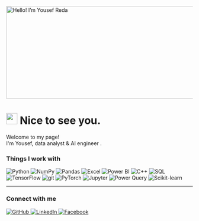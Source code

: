 <img width="700" height="250" alt="Hello! I’m Yousef Reda" src="https://github.com/user-attachments/assets/cc96f60b-f1c2-4624-a345-b58a6288ee5d" />
<h1><img src="https://emojis.slackmojis.com/emojis/images/1531849430/4246/blob-sunglasses.gif?1531849430" width="30"/>  Nice to see you.</h1>


<p>Welcome to my page! </br> I'm Yousef, data analyst & AI engineer  <b></b>  <b></b>. </p>
<h3>Things I work with</h3>
<p>
 <img alt="Python" src="https://img.shields.io/badge/-Python-3776AB?style=flat-square&logo=python&logoColor=white" />
 <img alt="NumPy" src="https://img.shields.io/badge/-NumPy-013243?style=flat-square&logo=numpy&logoColor=white" />
 <img alt="Pandas" src="https://img.shields.io/badge/-Pandas-150458?style=flat-square&logo=pandas&logoColor=white" />
 <img alt="Excel" src="https://img.shields.io/badge/-Excel-217346?style=flat-square&logo=microsoft-excel&logoColor=white" />
 <img alt="Power BI" src="https://img.shields.io/badge/-Power%20BI-F2C811?style=flat-square&logo=power-bi&logoColor=black" />
 <img alt="C++" src="https://img.shields.io/badge/-C++-00599C?style=flat-square&logo=c%2B%2B&logoColor=white" />
 <img alt="SQL" src="https://img.shields.io/badge/-SQL-4479A1?style=flat-square&logo=mysql&logoColor=white" />
 <img alt="TensorFlow" src="https://img.shields.io/badge/-TensorFlow-FF6F00?style=flat-square&logo=tensorflow&logoColor=white" />
 <img alt="git" src="https://img.shields.io/badge/-Git-F05032?style=flat-square&logo=git&logoColor=white" />
 <img alt="PyTorch" src="https://img.shields.io/badge/-PyTorch-EE4C2C?style=flat-square&logo=pytorch&logoColor=white" />
 <img alt="Jupyter" src="https://img.shields.io/badge/-Jupyter-F37626?style=flat-square&logo=jupyter&logoColor=white" />
 <img alt="Power Query" src="https://img.shields.io/badge/-Power%20Query-217346?style=flat-square&logo=microsoft-excel&logoColor=white" />
 <img alt="Scikit-learn" src="https://img.shields.io/badge/-Scikit--learn-F7931E?style=flat-square&logo=scikit-learn&logoColor=white" />

 
</p>

------------

<h3>Connect with me</h3>
<p>
  <a href="[https://github.com/YOUR_USERNAME](https://github.com/Yousefreda19)" target="_blank">
    <img alt="GitHub" src="https://img.shields.io/badge/-GitHub-181717?style=flat-square&logo=github&logoColor=white" />
  </a>
  <a href="https://www.linkedin.com/in/YOUR_LINKEDIN" target="_blank">
    <img alt="LinkedIn" src="https://img.shields.io/badge/-LinkedIn-0077B5?style=flat-square&logo=linkedin&logoColor=white" />
  </a>
  <a href="[https://www.facebook.com/YOUR_FACEBOOK](https://www.facebook.com/profile.php?id=100012188683286)" target="_blank">
    <img alt="Facebook" src="https://img.shields.io/badge/-Facebook-1877F2?style=flat-square&logo=facebook&logoColor=white" />
  </a>
</p>
